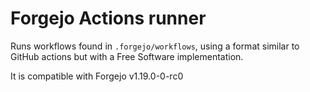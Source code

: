 # Forgejo Actions runner

Runs workflows found in `.forgejo/workflows`, using a format similar to GitHub actions but with a Free Software implementation.

It is compatible with Forgejo v1.19.0-0-rc0
